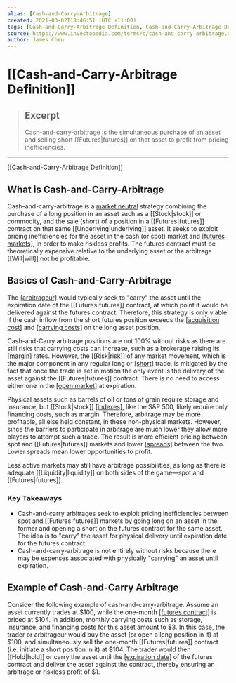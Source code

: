 ```yaml
---
alias: [Cash-and-Carry-Arbitrage]
created: 2021-03-02T18:46:51 (UTC +11:00)
tags: [Cash-and-Carry-Arbitrage Definition, Cash-and-Carry-Arbitrage Definition]
source: https://www.investopedia.com/terms/c/cash-and-carry-arbitrage.asp
author: James Chen
---
```


# [[Cash-and-Carry-Arbitrage Definition]]

> ## Excerpt
> Cash-and-carry-arbitrage is the simultaneous purchase of an asset and selling short [[Futures|futures]] on that asset to profit from pricing inefficiencies.

---

[[Cash-and-Carry-Arbitrage Definition]]
## What is Cash-and-Carry-Arbitrage

Cash-and-carry-arbitrage is a [market neutral](https://www.investopedia.com/terms/m/marketneutral.asp) strategy combining the purchase of a long position in an asset such as a [[Stock|stock]] or commodity, and the sale (short) of a position in a [[Futures|futures]] contract on that same [[Underlying|underlying]] asset. It seeks to exploit pricing inefficiencies for the asset in the cash (or spot) market and [[futures markets]](https://www.investopedia.com/terms/f/futuresmarket.asp), in order to make riskless profits. The futures contract must be theoretically expensive relative to the underlying asset or the arbitrage [[Will|will]] not be profitable.

## Basics of Cash-and-Carry-Arbitrage

The [[arbitrageur]](https://www.investopedia.com/terms/a/arbitrageur.asp) would typically seek to "carry" the asset until the expiration date of the [[Futures|futures]] contract, at which point it would be delivered against the futures contract. Therefore, this strategy is only viable if the cash inflow from the short futures position exceeds the [[acquisition cost]](https://www.investopedia.com/terms/a/acquisition-cost.asp) and [[carrying costs]](https://www.investopedia.com/terms/c/carrying-costs.asp) on the long asset position.

Cash-and-Carry arbitrage positions are not 100% without risks as there are still risks that carrying costs can increase, such as a brokerage raising its [[margin]](https://www.investopedia.com/terms/m/margin.asp) rates. However, the [[Risk|risk]] of any market movement, which is the major component in any regular long or [[short]](https://www.investopedia.com/terms/s/short.asp) trade, is mitigated by the fact that once the trade is set in motion the only event is the delivery of the asset against the [[Futures|futures]] contract. There is no need to access either one in the [[open market]](https://www.investopedia.com/terms/o/open-market.asp) at expiration.

Physical assets such as barrels of oil or tons of grain require storage and insurance, but [[Stock|stock]] [[indexes]](https://www.investopedia.com/terms/i/index.asp), like the S&P 500, likely require only financing costs, such as margin. Therefore, arbitrage may be more profitable, all else held constant, in these non-physical markets. However, since the barriers to participate in arbitrage are much lower they allow more players to attempt such a trade. The result is more efficient pricing between spot and [[Futures|futures]] markets and lower [[spreads]](https://www.investopedia.com/terms/s/spread.asp) between the two. Lower spreads mean lower opportunities to profit.

Less active markets may still have arbitrage possibilities, as long as there is adequate [[Liquidity|liquidity]] on both sides of the game—spot and [[Futures|futures]].

### Key Takeaways

-   Cash-and-carry arbitrages seek to exploit pricing inefficiencies between spot and [[Futures|futures]] markets by going long on an asset in the former and opening a short on the futures contract for the same asset. The idea is to "carry" the asset for physical delivery until expiration date for the futures contract.
-   Cash-and-carry-arbitrage is not entirely without risks because there may be expenses associated with physically "carrying" an asset until expiration.

## Example of Cash-and-Carry Arbitrage

Consider the following example of cash-and-carry-arbitrage. Assume an asset currently trades at $100, while the one-month [[futures contract]](https://www.investopedia.com/terms/f/futurescontract.asp) is priced at $104. In addition, monthly carrying costs such as storage, insurance, and financing costs for this asset amount to $3. In this case, the trader or arbitrageur would buy the asset (or open a long position in it) at $100, and simultaneously sell the one-month [[Futures|futures]] contract (i.e. initiate a short position in it) at $104. The trader would then [[Hold|hold]] or carry the asset until the [[expiration date]](https://www.investopedia.com/terms/e/expirationdate.asp) of the futures contract and deliver the asset against the contract, thereby ensuring an arbitrage or riskless profit of $1.

